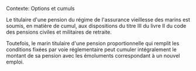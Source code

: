 Contexte: Options et cumuls

Le titulaire d'une pension du régime de l'assurance vieillesse des marins est soumis, en matière de cumul, aux dispositions du titre III du livre II du code des pensions civiles et militaires de retraite.

Toutefois, le marin titulaire d'une pension proportionnelle qui remplit les conditions fixées par voie réglementaire peut cumuler intégralement le montant de sa pension avec les émoluments correspondant à un nouvel emploi.